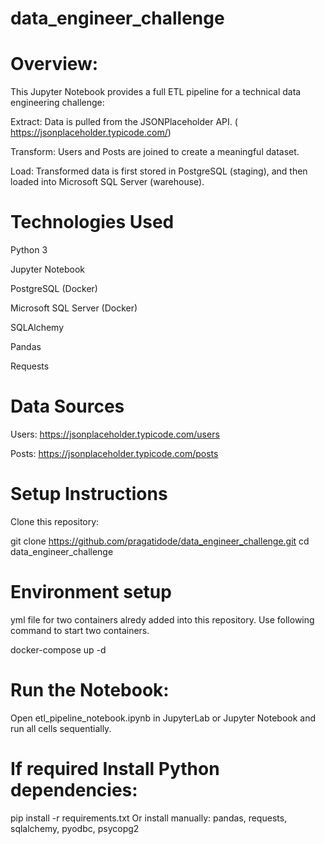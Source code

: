 # data_engineer_challenge

# Overview:

This Jupyter Notebook provides a full ETL pipeline for a technical data engineering challenge:

Extract: Data is pulled from the JSONPlaceholder API.
( https://jsonplaceholder.typicode.com/)

Transform: Users and Posts are joined to create a meaningful dataset.

Load: Transformed data is first stored in PostgreSQL (staging), and then loaded into Microsoft SQL Server (warehouse).

# Technologies Used
Python 3

Jupyter Notebook

PostgreSQL (Docker)

Microsoft SQL Server (Docker)

SQLAlchemy

Pandas

Requests

# Data Sources

Users: https://jsonplaceholder.typicode.com/users

Posts: https://jsonplaceholder.typicode.com/posts

# Setup Instructions
Clone this repository:

git clone https://github.com/pragatidode/data_engineer_challenge.git
cd data_engineer_challenge
# Environment setup
yml file for two containers alredy added into this repository. Use following command to start two containers.

docker-compose up -d

# Run the Notebook:
Open etl_pipeline_notebook.ipynb in JupyterLab or Jupyter Notebook and run all cells sequentially.

# If required Install Python dependencies:

pip install -r requirements.txt
Or install manually: pandas, requests, sqlalchemy, pyodbc, psycopg2

